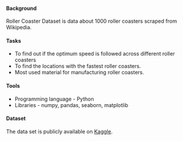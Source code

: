 #### Background
Roller Coaster Dataset is data about 1000 roller coasters scraped from Wikipedia.

#### Tasks
- To find out if the optimum speed is followed across different roller coasters 
- To find the locations with the fastest roller coasters.
- Most used material for manufacturing roller coasters.

#### Tools
- Programming language - Python
- Libraries - numpy, pandas, seaborn, matplotlib

#### Dataset
The data set is publicly available on [Kaggle](https://www.kaggle.com/datasets/robikscube/rollercoaster-database).

